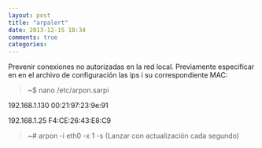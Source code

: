 ```yaml
---
layout: post
title: "arpalert"
date: 2013-12-15 18:34
comments: true
categories: 
---
```

Prevenir conexiones no autorizadas en la red local. Previamente especificar en en el archivo de configuración las ips i su correspondiente MAC:

>~$ nano  /etc/arpon.sarpi

192.168.1.130 00:21:97:23:9e:91

192.168.1.25 F4:CE:26:43:E8:C9

>~# arpon -i eth0 -x 1 -s (Lanzar con actualización cada segundo)

